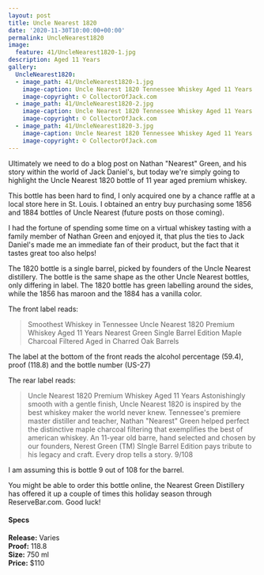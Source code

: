 ```yaml
---
layout: post
title: Uncle Nearest 1820 
date: '2020-11-30T10:00:00+00:00'
permalink: UncleNearest1820
image:
  feature: 41/UncleNearest1820-1.jpg
description: Aged 11 Years
gallery:
  UncleNearest1820:
  - image_path: 41/UncleNearest1820-1.jpg
    image-caption: Uncle Nearest 1820 Tennessee Whiskey Aged 11 Years
    image-copyright: © CollectorOfJack.com
  - image_path: 41/UncleNearest1820-2.jpg
    image-caption: Uncle Nearest 1820 Tennessee Whiskey Aged 11 Years
    image-copyright: © CollectorOfJack.com
  - image_path: 41/UncleNearest1820-3.jpg
    image-caption: Uncle Nearest 1820 Tennessee Whiskey Aged 11 Years
    image-copyright: © CollectorOfJack.com
---
```


Ultimately we need to do a blog post on Nathan "Nearest" Green, and his story within the world of Jack Daniel's, but today we're simply going to highlight the Uncle Nearest 1820 bottle of 11 year aged premium whiskey. 

This bottle has been hard to find, I only acquired one by a chance raffle at a local store here in St. Louis. I obtained an entry buy purchasing some 1856 and 1884 bottles of Uncle Nearest (future posts on those coming).

I had the fortune of spending some time on a virtual whiskey tasting with a family member of Nathan Green and enjoyed it, that plus the ties to Jack Daniel's made me an immediate fan of their product, but the fact that it tastes great too also helps!

The 1820 bottle is a single barrel, picked by founders of the Uncle Nearest distillery. The bottle is the same shape as the other Uncle Nearest bottles, only differing in label. The 1820 bottle has green labelling around the sides, while the 1856 has maroon and the 1884 has a vanilla color. 

The front label reads:

> Smoothest Whiskey in Tennessee
> Uncle Nearest 1820
> Premium Whiskey Aged 11 Years
> Nearest Green Single Barrel Edition
> Maple Charcoal Filtered
> Aged in Charred Oak Barrels

The label at the bottom of the front reads the alcohol percentage (59.4), proof (118.8) and the bottle number (US-27)

The rear label reads:

> Uncle Nearest 1820
> Premium Whiskey Aged 11 Years
> Astonishingly smooth with a gentle finish, Uncle Nearest 1820 is inspired by the best whiskey maker the world never knew. Tennessee's premiere master distiller and teacher, Nathan "Nearest" Green helped perfect the distinctive maple charcoal filtering that exemplifies the best of american whiskey.
> An 11-year old barre, hand selected and chosen by our founders, Nerest Green (TM) SIngle Barrel Edition pays tribute to his legacy and craft. Every drop tells a story.
> 9/108 

I am assuming this is bottle 9 out of 108 for the barrel.

You might be able to order this bottle online, the Nearest Green Distillery has offered it up a couple of times this holiday season through ReserveBar.com. Good luck!

#### Specs

**Release:** Varies  
**Proof:** 118.8  
**Size:** 750 ml  
**Price:** $110  

